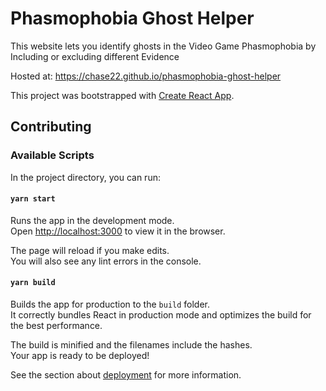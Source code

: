 # Phasmophobia Ghost Helper
This website lets you identify ghosts in the Video Game Phasmophobia by Including or excluding different Evidence

Hosted at: https://chase22.github.io/phasmophobia-ghost-helper

This project was bootstrapped with [Create React App](https://github.com/facebook/create-react-app).

## Contributing

### Available Scripts

In the project directory, you can run:

#### `yarn start`

Runs the app in the development mode.\
Open [http://localhost:3000](http://localhost:3000) to view it in the browser.

The page will reload if you make edits.\
You will also see any lint errors in the console.

#### `yarn build`

Builds the app for production to the `build` folder.\
It correctly bundles React in production mode and optimizes the build for the best performance.

The build is minified and the filenames include the hashes.\
Your app is ready to be deployed!

See the section about [deployment](https://facebook.github.io/create-react-app/docs/deployment) for more information.
